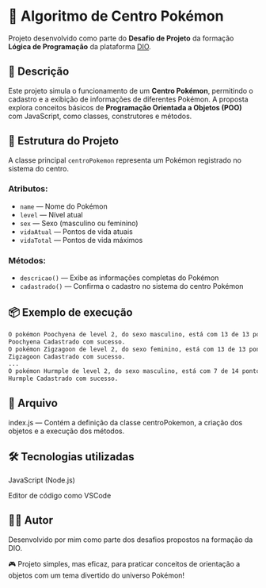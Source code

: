 # 🏥 Algoritmo de Centro Pokémon

Projeto desenvolvido como parte do **Desafio de Projeto** da formação **Lógica de Programação** da plataforma [DIO](https://www.dio.me).

## 🎯 Descrição

Este projeto simula o funcionamento de um **Centro Pokémon**, permitindo o cadastro e a exibição de informações de diferentes Pokémon. A proposta explora conceitos básicos de **Programação Orientada a Objetos (POO)** com JavaScript, como classes, construtores e métodos.

## 🧱 Estrutura do Projeto

A classe principal `centroPokemon` representa um Pokémon registrado no sistema do centro.

### Atributos:
- `name` — Nome do Pokémon
- `level` — Nível atual
- `sex` — Sexo (masculino ou feminino)
- `vidaAtual` — Pontos de vida atuais
- `vidaTotal` — Pontos de vida máximos

### Métodos:
- `descricao()` — Exibe as informações completas do Pokémon
- `cadastrado()` — Confirma o cadastro no sistema do centro Pokémon

## 📦 Exemplo de execução

```bash
O pokémon Poochyena de level 2, do sexo masculino, está com 13 de 13 pontos vida.
Poochyena Cadastrado com sucesso.
O pokémon Zigzagoon de level 2, do sexo feminino, está com 13 de 13 pontos vida.
Zigzagoon Cadastrado com sucesso.
...
O pokémon Hurmple de level 2, do sexo masculino, está com 7 de 14 pontos vida.
Hurmple Cadastrado com sucesso.
```

## 📁 Arquivo

  index.js — Contém a definição da classe centroPokemon, a criação dos objetos e a execução dos métodos.

## 🛠️ Tecnologias utilizadas

  JavaScript (Node.js)

  Editor de código como VSCode

## 👨‍🎓 Autor

Desenvolvido por mim como parte dos desafios propostos na formação da DIO.

🎮 Projeto simples, mas eficaz, para praticar conceitos de orientação a objetos com um tema divertido do universo Pokémon!
